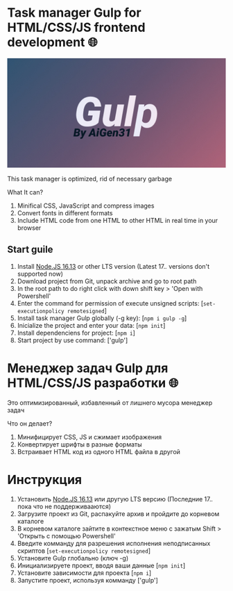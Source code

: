 Task manager Gulp for HTML/CSS/JS frontend development 🌐
==============================
![Gulp by AiGen31](/preview.jpg)

This task manager is optimized, rid of necessary garbage 

What It can?
1. Minifical CSS, JavaScript and compress images
2. Convert fonts in different formats 
3. Include HTML code from one HTML to other HTML in real time in your browser

Start guile
-----------
1. Install [Node.JS 16.13](https://nodejs.org/en/) or other LTS version (Latest 17.*.* versions don't supported now)
2. Download project from Git, unpack archive and go to root path
3. In the root path to do right click with down shift key > 'Open with Powershell'
4. Enter the command for permission of execute unsigned scripts:
[`set-executionpolicy remotesigned`]
5. Install task manager Gulp globally (-g key):
[`npm i gulp -g`]
6. Inicialize the project and enter your data:
[`npm init`]
7. Install dependenciens for project:
[`npm i`]
8. Start project by use command:
['gulp']

Менеджер задач Gulp для HTML/CSS/JS разработки 🌐
==============================================
Это оптимизированный, избавленный от лишнего мусора менеджер задач 

Что он делает?
1. Минифицирует CSS, JS и сжимает изображения
2. Конвертирует шрифты в разные форматы
3. Встраивает HTML код из одного HTML файла в другой

Инструкция
==========
1. Установить [Node.JS 16.13](https://nodejs.org/en/) или другую LTS версию (Последние 17.*.* пока что не поддерживааются)
2. Загрузите проект из Git, распакуйте архив и пройдите до корневом каталоге
3. В корневом каталоге зайтите в контекстное меню с зажатым Shift > 'Открыть с помощью Powershell'
4. Введите комманду для разрешения исполнения неподписанных скриптов
[`set-executionpolicy remotesigned`]
5. Установите Gulp глобально (ключ -g)
6. Инициализируете проект, вводя ваши данные
[`npm init`]
7. Установите зависимости для проекта
[`npm i`]
8. Запустите проект, используя комманду
['gulp']
